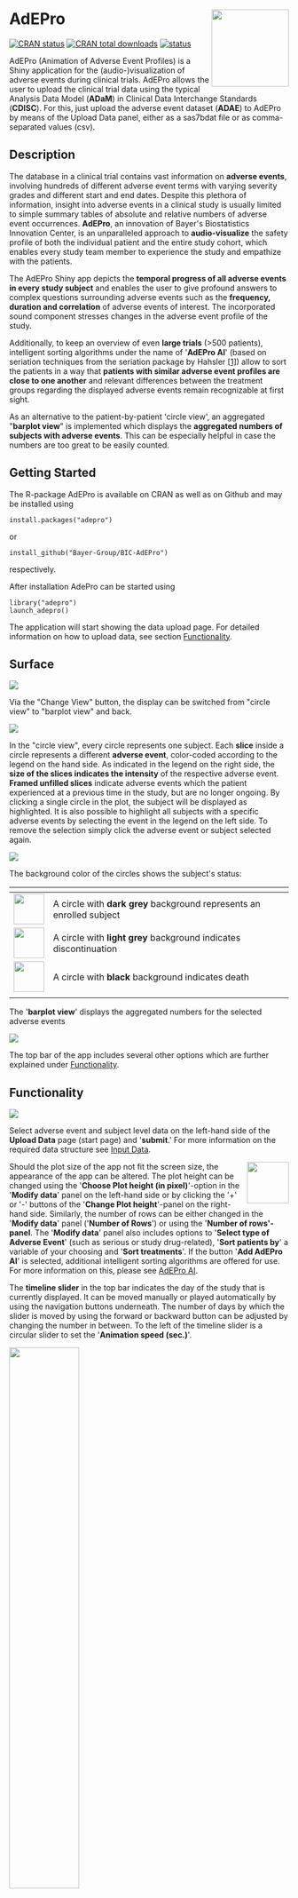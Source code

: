 # AdEPro <img src="www/adepro_logo.png" align="right" height="139"/>

<!-- badges: start -->
[![CRAN status](https://www.r-pkg.org/badges/version/adepro)](https://cran.r-project.org/package=adepro)
[![CRAN total downloads](https://cranlogs.r-pkg.org/badges/grand-total/adepro)](https://cranlogs.r-pkg.org/badges/grand-total/adepro)
[![status](https://www.repostatus.org/badges/latest/active.svg)](https://www.repostatus.org/#active)
<!-- badges: end -->

AdEPro (Animation of Adverse Event Profiles) is a Shiny application for the (audio-)visualization of adverse events during clinical trials. AdEPro allows the user to upload the clinical trial data using the typical Analysis Data Model (**ADaM**) in Clinical Data Interchange Standards (**CDISC**). For this, just upload the adverse event dataset (**ADAE**) to AdEPro by means of the Upload Data panel, either as a sas7bdat file or as comma-separated values (csv).

## Description

The database in a clinical trial contains vast information on **adverse events**, involving hundreds of different adverse event terms with varying severity grades and different start and end dates. Despite this plethora of information, insight into adverse events in a clinical study is usually limited to simple summary tables of absolute and relative numbers of adverse event occurrences. **AdEPro**, an innovation of Bayer's Biostatistics Innovation Center, is an unparalleled approach to **audio-visualize** the safety profile of both the individual patient and the entire study cohort, which enables every study team member to experience the study and empathize with the patients.

The AdEPro Shiny app depicts the **temporal progress of all adverse events in every study subject** and enables the user to give profound answers to complex questions surrounding adverse events such as the **frequency, duration and correlation** of adverse events of interest. The incorporated sound component stresses changes in the adverse event profile of the study.

Additionally, to keep an overview of even **large trials** (\>500 patients), intelligent sorting algorithms under the name of '**AdEPro AI**' (based on seriation techniques from the seriation package by Hahsler [[1]](#lit1)) allow to sort the patients in a way that **patients with similar adverse event profiles are close to one another** and relevant differences between the treatment groups regarding the displayed adverse events remain recognizable at first sight.

As an alternative to the patient-by-patient 'circle view', an aggregated "**barplot view**" is implemented which displays the **aggregated numbers of subjects with adverse events**. This can be especially helpful in case the numbers are too great to be easily counted.

## Getting Started

The R-package AdEPro is available on CRAN as well as on Github and may be installed using

    install.packages("adepro")

or

    install_github("Bayer-Group/BIC-AdEPro")

respectively.

After installation AdePro can be started using

    library("adepro")
    launch_adepro()

The application will start showing the data upload page. For detailed information on how to upload data, see section [Functionality](#Functionality).

## Surface

<img src="www/adepro_overview.png"/>

Via the "Change View" button, the display can be switched from "circle view" to "barplot view" and back.

<img src="www/adepro_change_view.png"/>

In the "circle view", every circle represents one subject. Each **slice** inside a circle represents a different **adverse event**, color-coded according to the legend on the hand side. As indicated in the legend on the right side, the **size of the slices indicates the intensity** of the respective adverse event. **Framed unfilled slices** indicate adverse events which the patient experienced at a previous time in the study, but are no longer ongoing.
By clicking a single circle in the plot, the subject will be displayed as highlighted.
It is also possible to highlight all subjects with a specific adverse events by selecting the event
in the legend on the left side.
To remove the selection simply click the adverse event or subject selected again.

<img src="www/adepro_highlight.png"/>


The background color of the circles shows the subject's status:  

| <!-- --> |<!-- --> |
|:------------------------------------:|:------------------------------------|
| <img src="www/Legend_Status_Ongoing_1.png" align="center" width=55/> | A circle with **dark grey** background represents an enrolled subject |
| <img src="www/Legend_Status_Dropout_1.png" align="center" width=55/> | A circle with **light grey** background indicates discontinuation |
| <img src="www/Legend_Status_Death_1.png" align="center" width=55/> | A circle with **black** background indicates death |
| <!-- --> |<!-- --> |

The '**barplot view**' displays the aggregated numbers for the selected adverse events

<img src="www/adepro_barplot.png"/>

The top bar of the app includes several other options which are further explained under [Functionality](#Functionality).

## Functionality

<img src="www/adepro_upload_2.png"/>

Select adverse event and subject level data on the left-hand side of the **Upload Data** page (start page) and '**submit**.' For more information on the required data structure see [Input Data](#input-data).

<img align="right" src="www/buttons_height_rows.png" width = 75/>

Should the plot size of the app not fit the screen size, the appearance of the app can be altered. The plot height can be changed using the '**Choose Plot height (in pixel)**'-option in the '**Modify data**' panel on the left-hand side or by clicking the '+' or '-' buttons of the '**Change Plot height**'-panel on the right-hand side. Similarly, the number of rows can be either changed in the '**Modify data**' panel ('**Number of Rows**') or using the '**Number of rows'-panel**. 
The  '**Modify data**' panel also includes options to '**Select type of Adverse Event**' (such as serious or study drug-related), '**Sort patients by**' a variable of your choosing and '**Sort treatments**'.
If the button '**Add AdEPro AI**' is selected, additional intelligent sorting algorithms are offered for use. For more information on this, please see [AdEPro AI](#adepro-ai).

The **timeline slider** in the top bar indicates the day of the study that is currently displayed. It can be moved manually or played automatically by using the navigation buttons underneath. The number of days by which the slider is moved by using the forward or backward button can be adjusted by changing the number in between. To the left of the timeline slider is a circular slider to set the '**Animation speed (sec.)**'.

<img src="www/adepro_timeline.png" width="50%" align="center"/>

The '**Adverse Events for animation**' panel on the lower left offers additional setting options. Per default, the eight events with most patient days are displayed. Other events can be selected using the '**Choose Adverse Events for display (max. 12)**' option or the '**frequency**' option can be used to display the eight most frequent events.

Via '**Choose Adverse Event for audio**' one specific adverse event can be selected to be rendered audible for up to two treatment groups that have to be selected via the '**Choose Treatment Group for first sound**' and '**Choose Treatment Group for second sound**' options. This activates a sound corresponding to the frequency of the selected event. The sound represents a categorized and normalized frequency grade of the chosen adverse event given the size of the treatment group and the overall frequency of this adverse event. There are four different types of sounds. The deepest sound signals that no adverse event has occurred in the selected group. The other three sounds increase in pitch level symbolizing equidistant increases in adverse event frequency. A sound will only be audible if there is a change in frequency grading in any of the treatment groups of the study.

The '**Subgroup Setting**' panel can be used to split the plot vertically by a subgroup variable in addition to the horizontal split by treatment.

<img src="www/adepro_subgroups_2.png"/>

## Input Data

AdEPro allows the user to upload the clinical trial data using the standard Analysis Data Model (**ADaM**) in Clinical Data Interchange Standards (**CDISC**). For this, just upload the adverse event dataset (**ADAE**) to AdEPro by means of the '**Upload Adverse Event Data**' option on the Upload page (start page).\
In case the ADAE dataset is not complete (i.e., patients without any adverse events are excluded), there is also an option to '**Upload Subject Level Data**' (ADSL) with complete subject information for all patients in the safety analysis set. Both datasets should be in sas7bdat- or csv-format.

Please ensure that your datasets contain all the **required variables**.

| Variable                            | Default                             | Format     | Notes                                                                        |
|:------------------------------------|:------------------------------------|:-----------|:-----------------------------------------------------------------------------|
| Subject Identifier                  | SUBJIDN; SUBJID; USUBJIDN; USUBJID  | num / char | Necessary for all uploaded data sets.                                        |
| Dictionary Derived Term             | AEDECOD                             | char       |                                                                              |
| Actual Treatment                    | TRT01A; TRT01AN; TRT01P; TRT01PN    | num / char |                                                                              |
| Date of First Exposure to Treatment | TRTSDT                              | char       |  Character Format: %Y-%m-%d                                                  |
| Date of Last Visit                  | LVDT                                | char       |  Character Format: %Y-%m-%d                                                  |
| Treatment Emergent Analysis Flag    | AETREMN; AETRTEM; TRTEMFLN; TRTEMFL | num / char | Expected values: '1', 'Y', 'Yes', 'YES', 'yes', 'y'                          |
| Date of Death                       | DTHDT                               | char       | Character Format: %Y-%m-%d                                                   |
| Safety Population Flag              | SAFFN; SAFFL                        | num / char | Expected values: '1', 'Y', 'Yes', 'YES', 'yes', 'y'                          |
| Adverse Event Start Day             | AESTDY; ASTDY                       | num        |                                                                              |
| Adverse Event End Day               | AEENDY; AENDY                       | num        |                                                                              |
| Severity / Intensity                | AESEVN; AESEV                       | num / char | Expected values: numeric (1, 2, 3), character ("MILD", "MODERATE", "SEVERE") |

Some variables which allow categorization of adverse events are '**Optional variables**' and do not necessarily need to be included.

| Variable                          | Default           | Format     | Notes                                                |
|:----------------------------------|:------------------|:-----------|:-----------------------------------------------------|
| Serious Event Flag                | AESERN; AESER     | num / char | Expected values: '0', 'N', 'No', 'NO', 'no', 'n', '' |
| Causality Flag                    | AERELN; AEREL     | num / char | Expected values: '1', 'Y', 'Yes', 'YES', 'yes', 'y'  |
| Causality to Protocol Procedure   | AERELPRN; AERELPR | num / char | Expected values: '1', 'Y', 'Yes', 'YES', 'yes', 'y'  |
| Action Taken with Study Treatment | AEACNN; AEACN     | num / char | Expected values: '1', 'DRUG WITHDRAWN'               |

You may select other than the proposed default variables via drop down menus.

Further optional variables can be attached to ADAE (if not yet included) to enable sorting of the patients in the 'circle view'. These must be included in ADSL as well, if the decision is made to upload this dataset, but do not need to be specified via drop-down menus. The following variables just serve as some examples:

-   Sex (e.g. SEXN)

-   Race (e.g. RACEN)

-   Region (e.g. CNTYGR1N)

-   (other baseline variables)

## AdEPro AI

Animation of Adverse Event Profiles with Artificial Intelligence (in short **AdEPro AI**) is a feature of AdEPro which allows a column-wise sorting of patients according to similarities in their adverse event patterns to facilitate an easier and more harmonious overview of the complete adverse event data. To use AdEPro AI select '**Add AdEPro AI**' in the '**Modify data**' panel.

Euclidean distances between subjects are calculated based on patient days under specific adverse events. Per default, the eight most frequent adverse event variables are selected as **sequencing input**. These variables can also be further differentiated by severity grade (i.e., as patient days under a specific adverse event with a specific severity). However, the user may also select a completely different set of variables via the '**Sequencing input**' option.

The sequence and allocation of the patients in the graphic display results from following a seriation technique available in the seriation package by Hahsler and can be chosen via the '**Sequencing method**' option:

-   Gruvaeus Wainer heuristic with average linkage (GW_average)

-   Gruvaeus Wainer heuristic with complete linkage (GW_complete)

-   Gruvaeus Wainer heuristic with single linkage (GW_single)

-   Gruvaeus Wainer heuristic with Ward linkage (GW_ward)

-   Optimal Leaf Ordering with average linkage (OLO_average)

-   Optimal Leaf Ordering with complete linkage (OLO_complete)

-   Optimal Leaf Ordering with single linkage (OLO_single)

-   Optimal Leaf Ordering with with Ward linkage (OLO_ward)

-   Traveling Salesperson Problem (TSP)

-   Visual Assessment of Tendency (VAT)

## Additional information

Please make sure to use a platform with an audio player to make full use of all functionalities of AdEPro.

A publication with complete details on AdEPro can be found in Mentenich et al. (2020) [[2]](#lit2).

A video for a quick introduction to AdEPro is available under: <https://youtu.be/SumXdcOOrjA>.

## References

<a id="lit1">[1]</a> 
Hahsler, M., Buchta, C. & Hornik, K. (2024): '*seriation: Infrastructure for Ordering Objects Using Seriation*'. R package version 1.5.5, (<https://CRAN.R-project.org/package=seriation>).

<a id="lit2">[2]</a>
Mentenich, N., Tasto, C. & Becker, B. (2020): '*AdEPro: Animation of Adverse Event Profiles---Presentation of an Easy-to-Use App for Visually Exploring Individual Study Data*', Therapeutic Innovation & Regulatory Science volume 54, pages 1512--1521 (<https://link.springer.com/article/10.1007/s43441-020-00178-4>)
